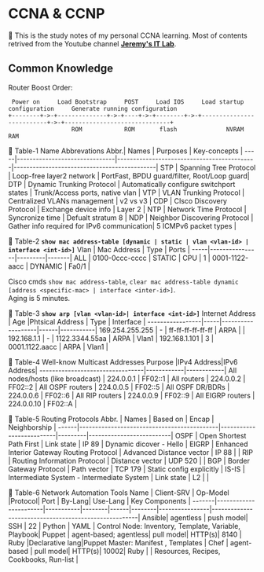# CCNA & CCNP

📢 This is the study notes of my personal CCNA learning. Most of contents retrived from the Youtube channel **[Jeremy's IT Lab](https://www.youtube.com/c/JeremysITLab)**. 

## Common Knowledge
Router Boost Order:
```
 Power on     Load Bootstrap     POST     Load IOS     Load startup configuration     Generate running configuration
+--------+->-+--------------+->-+----+->-+--------+->-+--------------------------+->-+------------------------------+
                  ROM            ROM       flash              NVRAM                              RAM
```

📎 Table-1 Name Abbrevations
Abbr.| Names                         | Purposes                                   | Key-concepts                                |
-----|-------------------------------|--------------------------------------------|---------------------------------------------|
STP  | Spanning Tree Protocol        | Loop-free layer2 network                   | PortFast, BPDU guard/filter, Root/Loop guard|
DTP  | Dynamic Trunking Protocol     | Automatically configure switchport states  | Trunk/Access ports, native vlan |
VTP  | VLAN Trunking Protocol        | Centralized VLANs management               | v2 vs v3            |
CDP  | CIsco Discovery Protocol      | Exchange device info                       | Layer 2               |
NTP  | Network Time Protocol         | Syncronize time                            | Defualt stratum 8     |
NDP  | Neighbor Discovering Protocol | Gather info required for IPv6 communication| 5 ICMPv6 packet types |

📎 Table-2 **`show mac address-table [dynamic | static | vlan <vlan-id> | interface <int-id>]`**
Vlan | Mac Address    | Type    | Ports |
-----|----------------|---------|-------|
ALL  | 0100-0ccc-cccc | STATIC  | CPU   |
1    | 0001-1122-aacc | DYNAMIC | Fa0/1 |

Cisco cmds `show mac address-table`, `clear mac address-table dynamic [address <specific-mac> | interface <inter-id>]`.  
Aging is 5 minutes.

📎 Table-3 **`show arp [vlan <vlan-id>| interface <int-id>]`**
Internet Address | Age |Phtsical Address   | Type | Interface |
-----------------|-----|-------------------|------|-----------|
169.254.255.255  | -   | ff-ff-ff-ff-ff-ff | ARPA |           |
192.168.1.1      | -   | 1122.3344.55aa    | ARPA | Vlan1     |
192.168.1.101    | 3   | 0001.1122.aacc    | ARPA | Vlan1     |

📎 Table-4 Well-know Multicast Addresses
Purpose                          |IPv4 Address|IPv6 Address|
---------------------------------|------------|------------|
All nodes/hosts (like broadcast) | 224.0.0.1  | FF02::1    |
All routers                      | 224.0.0.2  | FF02::2    |
All OSPF routers                 | 224.0.0.5  | FF02::5    |
All OSPF DR/BDRs                 | 224.0.0.6  | FF02::6    |
All RIP routers                  | 224.0.0.9  | FF02::9    |
All EIGRP routers                | 224.0.0.10 | FF02::A    |

📎 Table-5 Routing Protocols
Abbr. | Names                                      | Based on                 | Encap   | Neighborship             |
------|--------------------------------------------|--------------------------|---------|--------------------------|
OSPF  | Open Shortest Path First                   | Link state               | IP 89   | Dynamic dicover - Hello  |
EIGRP | Enhanced Interior Gateway Routing Protocol | Advanced Distance vector | IP 88   |                          |
RIP   | Routing Information Protocol               | Distance vector          | UDP 520 |                          |
BGP   | Border Gateway Protocol                    | Path vector              | TCP 179 | Static config explicitly |
IS-IS | Intermediate System - Intermediate System  | Link state               | L2      |                          |

📎 Table-6 Network Automation Tools
Name   | Client-SRV            | Op-Model  |Protocol| Port | By-Lang| Use-Lang       | Key Components                                       |
-------|-----------------------|-----------|--------|------|--------|----------------|------------------------------------------------------|
Ansible| agentless             | push model| SSH    | 22   | Python | YAML           | Control Node: Inventory, Template, Variable, Playbook|
Puppet | agent-based; agentless| pull model| HTTP(s)| 8140 | Ruby   |Declarative lang|Puppet Master: Manifest , Templates                   |
Chef   | agent-based           | pull model| HTTP(s)| 10002| Ruby   |                | Resources, Recipes, Cookbooks, Run-list              |
